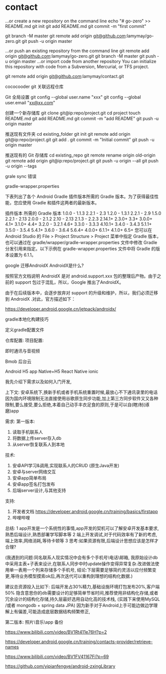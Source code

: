 # contact


…or create a new repository on the command line
echo "# go-zero" >> README.md
git init
git add README.md
git commit -m "first commit"

git branch -M master
git remote add origin git@github.com:lamymay/go-zero.git
git push -u origin master
                
…or push an existing repository from the command line
git remote add origin git@github.com:lamymay/go-zero.git
git branch -M master
git push -u origin master
…or import code from another repository
You can initialize this repository with code from a Subversion, Mercurial, or TFS project.




git remote add origin git@github.com:lamymay/contact.git




cococooder
git 关联远程仓库

Git 全局设置
git config --global user.name "xxx"
git config --global user.email "xx@xx.com"

创建一个新存储库
git clone git@ip:repo/project.git
cd project
touch README.md
git add README.md
git commit -m "add README"
git push -u origin master

推送现有文件夹
cd existing_folder
git init
git remote add origin git@ip:repo/project.git
git add .
git commit -m "Initial commit"
git push -u origin master

推送现有的 Git 存储库
cd existing_repo
git remote rename origin old-origin
git remote add origin git@ip:repo/project.git
git push -u origin --all
git push -u origin --tags





grale sync 错误

gradle-wrapper.properties


下表列出了各个 Android Gradle 插件版本所需的 Gradle 版本。为了获得最佳性能，您应使用 Gradle 和插件这两者的最新版本。

插件版本	所需的 Gradle 版本
1.0.0 - 1.1.3	2.2.1 - 2.3
1.2.0 - 1.3.1	2.2.1 - 2.9
1.5.0	2.2.1 - 2.13
2.0.0 - 2.1.2	2.10 - 2.13
2.1.3 - 2.2.3	2.14.1+
2.3.0+	3.3+
3.0.0+	4.1+
3.1.0+	4.4+
3.2.0 - 3.2.1	4.6+
3.3.0 - 3.3.3	4.10.1+
3.4.0 - 3.4.3	5.1.1+
3.5.0 - 3.5.4	5.4.1+
3.6.0 - 3.6.4	5.6.4+
4.0.0+	6.1.1+
4.1.0+	6.5+
您可以在 Android Studio 的 File > Project Structure > Project 菜单中指定 Gradle 版本，也可以通过在 gradle/wrapper/gradle-wrapper.properties 文件中修改 Gradle 分发引用来指定。以下示例在 gradle-wrapper.properties 文件中将 Gradle 的版本设置为 6.1.1。








google 迁移AndroidX
AndroidX是什么?


按照官方文档说明 AndroidX 是对 android.support.xxx 包的整理后产物。由于之前的 support 包过于混乱，所以，Google 推出了AndroidX。

由于在后续版本中，会逐步放弃对 support 的升级和维护，所以，我们必须迁移到 AndroidX .对此，官方描述如下：

https://developer.android.google.cn/jetpack/androidx/



gradle本地化构建技巧

定义gradle配置文件

仓库配置:
  项目配置:




即时通讯与音视频


Bmob 后台云 

Android
H5 app
Native+H5
React Native
ionic




我先介绍下需求以及如何入门开发,

上下文:
安卓系统下,换新手机或者手机系统重置时候,最放心不下通讯录里的电话
因为国内环境限制无法直接使用谷歌原生同步功能,加上第三方同步软件又又各种限制,要么接受,要么拒绝,本着自己动手丰衣足食的原则,于是可以自(瞎)制(琢磨)app

需求:
第一版本:
1. 读取手机联系人
2. 将数据上传server存入db
3. 从server恢复联系人到本地


技术:
1. 安卓API学习&调用,实现联系人的CRUD (原生Java开发)
2. 安卓与server网络交互
3. 安卓app简单布局
4. 安卓app签名打包发布
5. 后端server设计,与其他支持


支持:
1. 开发者文档 https://developer.android.google.cn/training/basics/firstapp
2. 哔哩哔哩






总结:
1 app开发是一个系统性的事情,app开发的契机可以了解安卓开发基本要求,熟悉后端设计,熟悉部署学写脚本等
2 端上开发调试,对于代码效率有了新的考虑,端上效率,网络消耗,等待卡顿等
3 思考:如果资源有限,后端设计思想应该是怎样才合理?

(我遇到的问题:同名联系人现实情况中会有多个手机号\电话\邮箱, 我原始设计db中采用主表+子表来设计,在联系人同步中时update操作变得异常复杂.改进做法使用单一表用一个列来存储多个手机号,
结论:下层需要足够简约灵活以应付频繁变更,等待业务模型摸索ok后,再次迭代可以重构到理想的结构化数据.)




建议总资源投入比如下:
后端开发占30%精力,基础设施环境打包发布20%,客户端50%
隐含意思你的db需要设计的足够简单节省时间,推荐使用非结构化存储,或者冗余设计的结构化存储,持久层最好选用自动化高的技术栈,
(实践下来使用MySQL /或者 mongodb  + spring data JPA)
因为新手对于Android上手可能边做边学理解上有偏差,可能造成底层数据结构频繁修正,



第二版本:
照片\音乐\app 备份






https://www.bilibili.com/video/BV1Rt411e76H?p=2


https://developer.android.google.cn/training/contacts-provider/retrieve-names



https://www.bilibili.com/video/BV1FV41167Fi?p=69

https://github.com/yipianfengye/android-zxingLibrary
